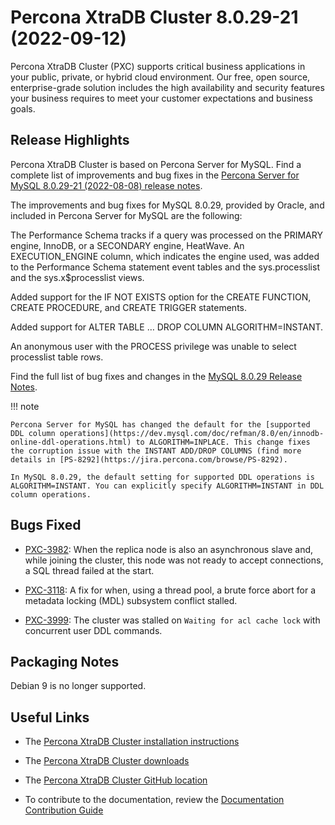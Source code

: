 # Percona XtraDB Cluster 8.0.29-21 (2022-09-12)

Percona XtraDB Cluster (PXC) supports critical business applications in your public, private, or hybrid cloud environment. Our free, open source, enterprise-grade solution includes the high availability and security features your business requires to meet your customer expectations and business goals.

## Release Highlights

Percona XtraDB Cluster is based on Percona Server for MySQL. Find a complete list of improvements and bug fixes in the [Percona Server for MySQL 8.0.29-21 (2022-08-08) release notes](https://docs.percona.com/percona-server/latest/release-notes/8.0.29-21.html).

The improvements and bug fixes for MySQL 8.0.29, provided by Oracle, and included in Percona Server for MySQL are the following:

The Performance Schema tracks if a query was processed on the PRIMARY engine, InnoDB, or a SECONDARY engine, HeatWave. An EXECUTION_ENGINE column, which indicates the engine used, was added to the Performance Schema statement event tables and the sys.processlist and the sys.x$processlist views.

Added support for the IF NOT EXISTS option for the CREATE FUNCTION, CREATE PROCEDURE, and CREATE TRIGGER statements.

Added support for ALTER TABLE … DROP COLUMN ALGORITHM=INSTANT.

An anonymous user with the PROCESS privilege was unable to select processlist table rows.

Find the full list of bug fixes and changes in the [MySQL 8.0.29 Release Notes](https://dev.mysql.com/doc/relnotes/mysql/8.0/en/news-8-0-29.html).

!!! note

    Percona Server for MySQL has changed the default for the [supported DDL column operations](https://dev.mysql.com/doc/refman/8.0/en/innodb-online-ddl-operations.html) to ALGORITHM=INPLACE. This change fixes the corruption issue with the INSTANT ADD/DROP COLUMNS (find more details in [PS-8292](https://jira.percona.com/browse/PS-8292).

    In MySQL 8.0.29, the default setting for supported DDL operations is ALGORITHM=INSTANT. You can explicitly specify ALGORITHM=INSTANT in DDL column operations.

## Bugs Fixed

* [PXC-3982](https://jira.percona.com/browse/PXC-3982): When the replica node is also an asynchronous slave and, while joining the cluster, this node was not ready to accept connections, a SQL thread failed at the start.

* [PXC-3118](https://jira.percona.com/browse/PXC-3118): A fix for when, using a thread pool, a brute force abort for a metadata locking (MDL) subsystem conflict stalled.

* [PXC-3999](https://jira.percona.com/browse/PXC-3999): The cluster was stalled on `Waiting for acl cache lock` with concurrent user DDL commands.

## Packaging Notes

Debian 9 is no longer supported.

## Useful Links

* The [Percona XtraDB Cluster installation instructions](https://www.percona.com/doc/percona-xtradb-cluster/8.0/install/index.html)

* The [Percona XtraDB Cluster downloads](https://www.percona.com/downloads/Percona-XtraDB-Cluster-LATEST/#)

* The [Percona XtraDB Cluster GitHub location](https://github.com/percona/percona-xtradb-cluster)

* To contribute to the documentation, review the [Documentation Contribution Guide](https://github.com/percona/percona-xtradb-cluster/blob/8.0/doc/source/contributing.md)

